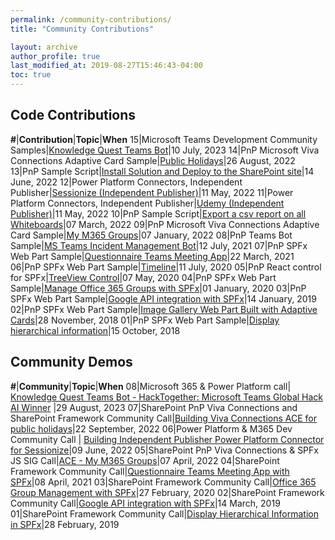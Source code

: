 ```yaml
---
permalink: /community-contributions/
title: "Community Contributions"

layout: archive
author_profile: true
last_modified_at: 2019-08-27T15:46:43-04:00
toc: true
---
```

## Code Contributions

**#**|**Contribution**|**Topic**|**When**
15|Microsoft Teams Development Community Samples|[Knowledge Quest Teams Bot](https://github.com/pnp/teams-dev-samples/tree/main/samples/bot-knowledge-quest)|10 July, 2023
14|PnP Microsoft Viva Connections Adaptive Card Sample|[Public Holidays](https://github.com/pnp/sp-dev-fx-aces/tree/main/samples/ImageCard-PublicHolidays)|26 August, 2022
13|PnP Sample Script|[Install Solution and Deploy to the SharePoint site](https://pnp.github.io/script-samples/spo-install-deploy-spfx-solution/README.html?tabs=cli-m365-ps)|14 June, 2022
12|Power Platform Connectors, Independent Publisher|[Sessionize (Independent Publisher)](https://docs.microsoft.com/en-us/connectors/sessionizeip/)|11 May, 2022
11|Power Platform Connectors, Independent Publisher|[Udemy (Independent Publisher)](https://docs.microsoft.com/en-us/connectors/udemyip/)|11 May, 2022
10|PnP Sample Script|[Export a csv report on all Whiteboards](https://pnp.github.io/script-samples/whiteboard-report-usage/README.html)|07 March, 2022
09|PnP Microsoft Viva Connections Adaptive Card Sample|[My M365 Groups](https://github.com/pnp/sp-dev-fx-aces/tree/main/samples/PrimaryTextCard-My-M365-Groups)|07 January, 2022
08|PnP Teams Bot Sample|[MS Teams Incident Management Bot](https://github.com/pnp/teams-dev-samples/tree/main/samples/bot-teams-incidentmanagement)|12 July, 2021
07|PnP SPFx Web Part Sample|[Questionnaire Teams Meeting App](https://github.com/pnp/sp-dev-fx-webparts/tree/master/samples/react-teams-meeting-app-questionnaire)|22 March, 2021
06|PnP SPFx Web Part Sample|[Timeline](https://github.com/pnp/sp-dev-fx-webparts/tree/master/samples/react-timeline)|11 July, 2020
05|PnP React control for SPFx|[TreeView Control](https://pnp.github.io/sp-dev-fx-controls-react/controls/TreeView/)|07 May, 2020
04|PnP SPFx Web Part Sample|[Manage Office 365 Groups with SPFx](https://github.com/SharePoint/sp-dev-fx-webparts/tree/master/samples/react-manage-o365-groups)|01 January, 2020
03|PnP SPFx Web Part Sample|[Google API integration with SPFx](https://github.com/SharePoint/sp-dev-fx-webparts/tree/master/samples/react-google-fit)|14 January, 2019
02|PnP SPFx Web Part Sample|[Image Gallery Web Part Built with Adaptive Cards](https://github.com/SharePoint/sp-dev-fx-webparts/tree/master/samples/react-adaptive-cards-image-gallery)|28 November, 2018
01|PnP SPFx Web Part Sample|[Display hierarchical information](https://github.com/SharePoint/sp-dev-fx-webparts/tree/master/samples/react-display-hierarchy)|15 October, 2018


## Community Demos

**#**|**Community**|**Topic**|**When**
08|Microsoft 365 & Power Platform call| [Knowledge Quest Teams Bot - HackTogether: Microsoft Teams Global Hack AI Winner](https://warner.digital/ms-speakers-summary08292023/) |29 August, 2023
07|SharePoint PnP Viva Connections and SharePoint Framework Community Call|[Building Viva Connections ACE for public holidays](https://pnp.github.io/blog/microsoft-viva-and-spfx-community-call/2022-09-22/)|22 September, 2022
06|Power Platform & M365 Dev Community Call | [Building Independent Publisher Power Platform Connector for Sessionize](https://pnp.github.io/blog/microsoft-365-and-power-platform-development-community-call/2022-06-09/)|09 June, 2022
05|SharePoint PnP Viva Connections & SPFx JS SIG Call|[ACE - My M365 Groups](https://techcommunity.microsoft.com/t5/microsoft-365-pnp-blog/viva-connections-amp-sharepoint-framework-community-call-7th-of/ba-p/3278956)|07 April, 2022
04|SharePoint Framework Community Call|[Questionnaire Teams Meeting App with SPFx](https://techcommunity.microsoft.com/t5/microsoft-365-pnp-blog/sharepoint-framework-community-call-recording-8th-of-april-2021/ba-p/2261708)|08 April, 2021
03|SharePoint Framework Community Call|[Office 365 Group Management with SPFx](https://developer.microsoft.com/en-us/microsoft-365/blogs/sharepoint-framework-community-call-recording-27th-of-february-2020/)|27 February, 2020
02|SharePoint Framework Community Call|[Google API integration with SPFx](https://developer.microsoft.com/en-us/sharepoint/blogs/sharepoint-framework-community-call-recording-14th-of-march-2019/)|14 March, 2019
01|SharePoint Framework Community Call|[Display Hierarchical Information in SPFx](https://developer.microsoft.com/en-us/sharepoint/blogs/sharepoint-framework-community-call-recording-28th-of-feb-2019/)|28 February, 2019	
